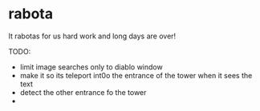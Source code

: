 # rabota
It rabotas for us
hard work and long days are over!


TODO:
- limit image searches only to diablo window
- make it so its teleport int0o the entrance of the tower when it sees the text
- detect the other entrance fo the tower
- 